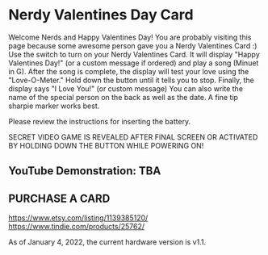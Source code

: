 # Nerdy Valentines Day Card

Welcome Nerds and Happy Valentines Day!  You are probably visiting this page because some awesome person gave you a Nerdy Valentines Card :) 
Use the switch to turn on your Nerdy Valentines Card.  It will display "Happy Valentines Day!" (or a custom message if ordered) and play a song (Minuet in G).  After the song is complete, the display will test your love using the "Love-O-Meter."  Hold down the button until it tells you to stop.  Finally, the display says "I Love You!" (or custom message)  You can also write the name of the special person on the back as well as the date.  A fine tip sharpie marker works best.  

Please review the instructions for inserting the battery.  

SECRET VIDEO GAME IS REVEALED AFTER FINAL SCREEN OR ACTIVATED BY HOLDING DOWN THE BUTTON WHILE POWERING ON!  

## YouTube Demonstration: TBA

## PURCHASE A CARD
https://www.etsy.com/listing/1139385120/  
https://www.tindie.com/products/25762/


As of January 4, 2022, the current hardware version is v1.1. 

